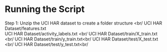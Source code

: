 # Running the Script 
Step 1: Unzip the UCI HAR dataset to create a folder structure <br/
UCI HAR Dataset/features.txt <br/>
UCI HAR Dataset/activity_labels.txt <br/
UCI HAR Dataset/train/X_train.txt <br/
UCI HAR Dataset/train/y_train.txt<br/
UCI HAR Dataset/test/X_test.txt <br/
UCI HAR Dataset/test/y_test.txt<br/
